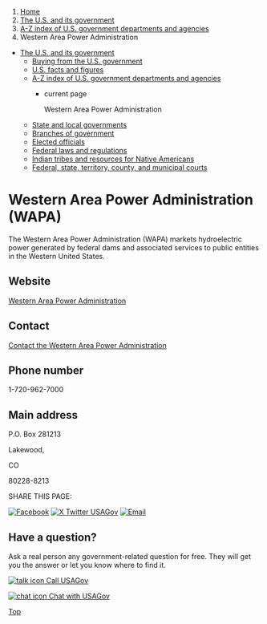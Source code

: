 1. [Home](/)
2. [The U.S. and its government](/about-the-us)
3. [A-Z index of U.S. government departments and agencies](/agency-index)
4. Western Area Power Administration

* [The U.S. and its government](/about-the-us)
  + [Buying from the U.S. government](/buy-from-government)
  + [U.S. facts and figures](/facts-figures)
  + [A-Z index of U.S. government departments and agencies](/agency-index)
    - current page

      Western Area Power Administration
  + [State and local governments](/state-local-governments)
  + [Branches of government](/branches-of-government)
  + [Elected officials](/elected-officials)
  + [Federal laws and regulations](/laws-and-regulations)
  + [Indian tribes and resources for Native Americans](/tribes)
  + [Federal, state, territory, county, and municipal courts](/courts)

Western Area Power Administration
(WAPA)
========================================

The Western Area Power Administration (WAPA) markets hydroelectric power generated by federal dams and associated services to public entities in the Western United States.

Website
-------

[Western Area Power Administration](https://www.wapa.gov)

Contact
-------

[Contact the Western Area Power Administration](https://www.wapa.gov/about-wapa/contact-us/)

Phone number
------------

1-720-962-7000

Main address
------------

P.O. Box 281213
  

Lakewood,

CO

80228-8213

SHARE THIS PAGE:

[![Facebook](/themes/custom/usagov/images/social-media-icons/Facebook_Icon.svg)](https://www.facebook.com/sharer/sharer.php?u=https://www.usa.gov/agencies/western-area-power-administration&v=3)
[![X Twitter USAGov](/themes/custom/usagov/images/social-media-icons/X_Twitter_Icon.svg?version=2)](https://twitter.com/intent/tweet?source=webclient&text=https://www.usa.gov/agencies/western-area-power-administration)
[![Email](/themes/custom/usagov/images/social-media-icons/Email_Icon.svg?version=2)](mailto:?subject=https://www.usa.gov/agencies/western-area-power-administration)

Have a question?
----------------

Ask a real person any government-related question for free. They will get you the answer or let you know where to find it.

[![talk icon](/themes/custom/usagov/images/ICONS_talk.png)
Call USAGov](/phone)

[![chat icon](/themes/custom/usagov/images/ICONS_chat.png)
Chat with USAGov](/chat)

[Top](#main-content)